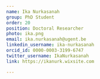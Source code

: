 ```yaml
---
name: Ika Nurkasanah
group: PhD Student
order: 20
position: Doctoral Researcher
photo: ika.png
email: ika.nurkasanah@ugent.be
linkedin_username: ika-nurkasanah
orcid_id: 0000-0003-3199-6747
twitter_username: IkaNurkasanah
link: https://ikanurk.wixsite.com

---
```


